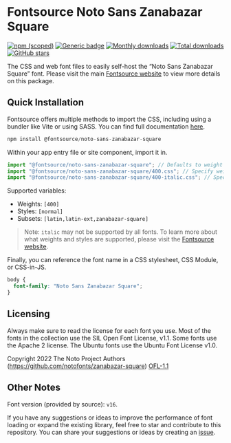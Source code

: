 # Fontsource Noto Sans Zanabazar Square

[![npm (scoped)](https://img.shields.io/npm/v/@fontsource/noto-sans-zanabazar-square?color=brightgreen)](https://www.npmjs.com/package/@fontsource/noto-sans-zanabazar-square) [![Generic badge](https://img.shields.io/badge/fontsource-passing-brightgreen)](https://github.com/fontsource/fontsource) [![Monthly downloads](https://badgen.net/npm/dm/@fontsource/noto-sans-zanabazar-square)](https://github.com/fontsource/fontsource) [![Total downloads](https://badgen.net/npm/dt/@fontsource/noto-sans-zanabazar-square)](https://github.com/fontsource/fontsource) [![GitHub stars](https://img.shields.io/github/stars/fontsource/fontsource.svg?style=social&label=Star)](https://github.com/fontsource/fontsource/stargazers)

The CSS and web font files to easily self-host the “Noto Sans Zanabazar Square” font. Please visit the main [Fontsource website](https://fontsource.org/fonts/noto-sans-zanabazar-square) to view more details on this package.

## Quick Installation

Fontsource offers multiple methods to import the CSS, including using a bundler like Vite or using SASS. You can find full documentation [here](https://fontsource.org/docs/getting-started/introduction).

```javascript
npm install @fontsource/noto-sans-zanabazar-square
```

Within your app entry file or site component, import it in.

```javascript
import "@fontsource/noto-sans-zanabazar-square"; // Defaults to weight 400
import "@fontsource/noto-sans-zanabazar-square/400.css"; // Specify weight
import "@fontsource/noto-sans-zanabazar-square/400-italic.css"; // Specify weight and style
```

Supported variables:
- Weights: `[400]`
- Styles: `[normal]`
- Subsets: `[latin,latin-ext,zanabazar-square]`

> Note: `italic` may not be supported by all fonts. To learn more about what weights and styles are supported, please visit the [Fontsource website](https://fontsource.org/fonts/noto-sans-zanabazar-square).

Finally, you can reference the font name in a CSS stylesheet, CSS Module, or CSS-in-JS.

```css
body {
  font-family: "Noto Sans Zanabazar Square";
}
```

## Licensing
Always make sure to read the license for each font you use. Most of the fonts in the collection use the SIL Open Font License, v1.1. Some fonts use the Apache 2 license. The Ubuntu fonts use the Ubuntu Font License v1.0.

Copyright 2022 The Noto Project Authors (https://github.com/notofonts/zanabazar-square)
[OFL-1.1](http://scripts.sil.org/OFL)

## Other Notes
Font version (provided by source): `v16`.

If you have any suggestions or ideas to improve the performance of font loading or expand the existing library, feel free to star and contribute to this repository. You can share your suggestions or ideas by creating an [issue](https://github.com/fontsource/fontsource/issues).